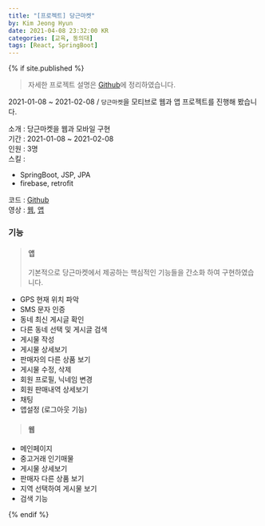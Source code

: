 ```yaml
---
title: "[프로젝트] 당근마켓"
by: Kim Jeong Hyun
date: 2021-04-08 23:32:00 KR
categories: [교육, 동의대]
tags: [React, SpringBoot]
---
```


>

{% if site.published %}

> 자세한 프로젝트 설명은 [Github](https://github.com/jeonghyun051/daangn-web-app/tree/master/daangnapp-master/daangnapp-master)에 정리하였습니다.

2021-01-08 ~ 2021-02-08 / `당근마켓`을 모티브로 웹과 앱 프로젝트를 진행해 봤습니다.

소개 : 당근마켓을 웹과 모바일 구현  
기간 : 2021-01-08 ~ 2021-02-08  
인원 : 3명  
스킬 :

- SpringBoot, JSP, JPA
- firebase, retrofit

코드 : [Github](https://https://github.com/jeonghyun051/daangn-web-app)  
영상 : [웹](https://www.youtube.com/watch?v=pq1Kp4MuZHU), [앱](https://www.youtube.com/watch?v=chVSDKkT1_w)

### 기능

> #### 앱
>
> 기본적으로 당근마켓에서 제공하는 핵심적인 기능들을 간소화 하여 구현하였습니다.

- GPS 현재 위치 파악
- SMS 문자 인증
- 동네 최신 게시글 확인
- 다른 동네 선택 및 게시글 검색
- 게시물 작성
- 게시물 상세보기
- 판매자의 다른 상품 보기
- 게시물 수정, 삭제
- 회원 프로필, 닉네임 변경
- 회원 판매내역 상세보기
- 채팅
- 앱설정 (로그아웃 기능)

> #### 웹

- 메인페이지
- 중고거래 인기매물
- 게시물 상세보기
- 판매자 다른 상품 보기
- 지역 선택하여 게시물 보기
- 검색 기능

{% endif %}
